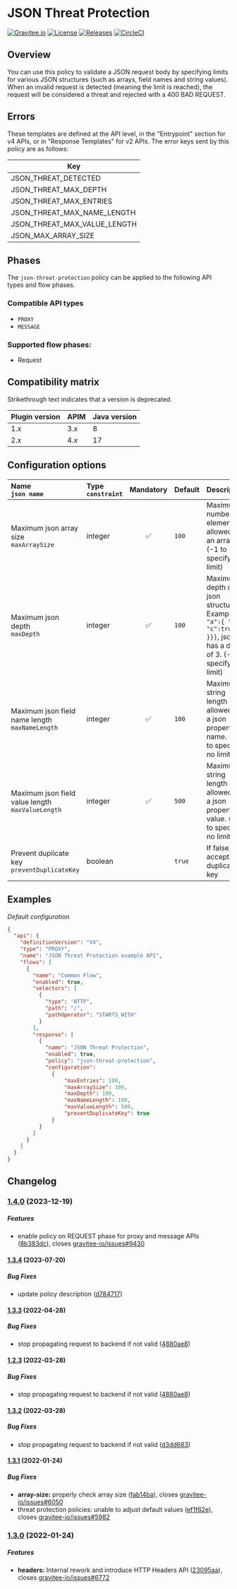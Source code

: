 
<!-- GENERATED CODE - DO NOT ALTER THIS OR THE FOLLOWING LINES -->
# JSON Threat Protection

[![Gravitee.io](https://img.shields.io/static/v1?label=Available%20at&message=Gravitee.io&color=1EC9D2)](https://download.gravitee.io/#graviteeio-apim/plugins/policies/gravitee-policy-json-threat-protection/)
[![License](https://img.shields.io/badge/License-Apache%202.0-blue.svg)](https://github.com/gravitee-io/gravitee-policy-json-threat-protection/blob/master/LICENSE.txt)
[![Releases](https://img.shields.io/badge/semantic--release-conventional%20commits-e10079?logo=semantic-release)](https://github.com/gravitee-io/gravitee-policy-json-threat-protection/releases)
[![CircleCI](https://circleci.com/gh/gravitee-io/gravitee-policy-json-threat-protection.svg?style=svg)](https://circleci.com/gh/gravitee-io/gravitee-policy-json-threat-protection)

## Overview
You can use this policy to validate a JSON request body by specifying limits for various JSON structures (such as arrays, field names and string values).
When an invalid request is detected (meaning the limit is reached), the request will be considered a threat and rejected with a 400 BAD REQUEST.



## Errors
These templates are defined at the API level, in the "Entrypoint" section for v4 APIs, or in "Response Templates" for v2 APIs.
The error keys sent by this policy are as follows:

| Key |
| ---  |
| JSON_THREAT_DETECTED |
| JSON_THREAT_MAX_DEPTH |
| JSON_THREAT_MAX_ENTRIES |
| JSON_THREAT_MAX_NAME_LENGTH |
| JSON_THREAT_MAX_VALUE_LENGTH |
| JSON_MAX_ARRAY_SIZE |



## Phases
The `json-threat-protection` policy can be applied to the following API types and flow phases.

### Compatible API types

* `PROXY`
* `MESSAGE`

### Supported flow phases:

* Request

## Compatibility matrix
Strikethrough text indicates that a version is deprecated.

| Plugin version| APIM| Java version |
| --- | --- | ---  |
|1.x|3.x|8 |
|2.x|4.x|17 |


## Configuration options


#### 
| Name <br>`json name`  | Type <br>`constraint`  | Mandatory  | Default  | Description  |
|:----------------------|:-----------------------|:----------:|:---------|:-------------|
| Maximum json array size<br>`maxArraySize`| integer| ✅| `100`| Maximum number of elements allowed in an array. (-1 to specify no limit)|
| Maximum json depth<br>`maxDepth`| integer| ✅| `100`| Maximum depth of json structure. Example: <code>{ "a":{ "b":{ "c":true }}}</code>, json has a depth of 3. (-1 to specify no limit)|
| Maximum json field name length<br>`maxNameLength`| integer| ✅| `100`| Maximum string length allowed for a json property name. (-1 to specify no limit)|
| Maximum json field value length<br>`maxValueLength`| integer| ✅| `500`| Maximum string length allowed for a json property value. (-1 to specify no limit)|
| Prevent duplicate key<br>`preventDuplicateKey`| boolean|  | `true`| If false, accept duplicate key|




## Examples

*Default configuration*
```json
{
  "api": {
    "definitionVersion": "V4",
    "type": "PROXY",
    "name": "JSON Threat Protection example API",
    "flows": [
      {
        "name": "Common Flow",
        "enabled": true,
        "selectors": [
          {
            "type": "HTTP",
            "path": "/",
            "pathOperator": "STARTS_WITH"
          }
        ],
        "response": [
          {
            "name": "JSON Threat Protection",
            "enabled": true,
            "policy": "json-threat-protection",
            "configuration":
              {
                  "maxEntries": 100,
                  "maxArraySize": 100,
                  "maxDepth": 100,
                  "maxNameLength": 100,
                  "maxValueLength": 500,
                  "preventDuplicateKey": true
              }
          }
        ]
      }
    ]
  }
}

```


## Changelog

### [1.4.0](https://github.com/gravitee-io/gravitee-policy-json-threat-protection/compare/1.3.4...1.4.0) (2023-12-19)


##### Features

* enable policy on REQUEST phase for proxy and message APIs ([8b383dc](https://github.com/gravitee-io/gravitee-policy-json-threat-protection/commit/8b383dcbe32052b3d9ae6865ca5deabc58429649)), closes [gravitee-io/issues#9430](https://github.com/gravitee-io/issues/issues/9430)

#### [1.3.4](https://github.com/gravitee-io/gravitee-policy-json-threat-protection/compare/1.3.3...1.3.4) (2023-07-20)


##### Bug Fixes

* update policy description ([d784717](https://github.com/gravitee-io/gravitee-policy-json-threat-protection/commit/d78471710e1a8412df2d013868b3396347caf482))

#### [1.3.3](https://github.com/gravitee-io/gravitee-policy-json-threat-protection/compare/1.3.2...1.3.3) (2022-04-28)


##### Bug Fixes

* stop propagating request to backend if not valid ([4880ae8](https://github.com/gravitee-io/gravitee-policy-json-threat-protection/commit/4880ae861d97d5e4dab46d43944c800e917f3132))

#### [1.2.3](https://github.com/gravitee-io/gravitee-policy-json-threat-protection/compare/1.2.2...1.2.3) (2022-03-28)


##### Bug Fixes

* stop propagating request to backend if not valid ([4880ae8](https://github.com/gravitee-io/gravitee-policy-json-threat-protection/commit/4880ae861d97d5e4dab46d43944c800e917f3132))

#### [1.3.2](https://github.com/gravitee-io/gravitee-policy-json-threat-protection/compare/1.3.1...1.3.2) (2022-03-28)


##### Bug Fixes

* stop propagating request to backend if not valid ([d3dd683](https://github.com/gravitee-io/gravitee-policy-json-threat-protection/commit/d3dd683e016e44200e332c68829e1b5dc80f767a))

#### [1.3.1](https://github.com/gravitee-io/gravitee-policy-json-threat-protection/compare/1.3.0...1.3.1) (2022-01-24)


##### Bug Fixes

* **array-size:** properly check array size ([fab14ba](https://github.com/gravitee-io/gravitee-policy-json-threat-protection/commit/fab14ba776cf4077d38afdfaeaa53f51dcf6ee19)), closes [gravitee-io/issues#6050](https://github.com/gravitee-io/issues/issues/6050)
* threat protection policies: unable to adjust default values ([ef1f62e](https://github.com/gravitee-io/gravitee-policy-json-threat-protection/commit/ef1f62e65ccbeca3ccd6ed9a9489afbaca1dedb6)), closes [gravitee-io/issues#5982](https://github.com/gravitee-io/issues/issues/5982)

### [1.3.0](https://github.com/gravitee-io/gravitee-policy-json-threat-protection/compare/1.2.0...1.3.0) (2022-01-24)


##### Features

* **headers:** Internal rework and introduce HTTP Headers API ([23095aa](https://github.com/gravitee-io/gravitee-policy-json-threat-protection/commit/23095aab51973e1ad56b9491878ed3a5c2947703)), closes [gravitee-io/issues#6772](https://github.com/gravitee-io/issues/issues/6772)

